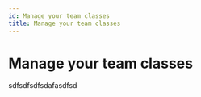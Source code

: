 ```yaml
---
id: Manage your team classes
title: Manage your team classes
---
```


# Manage your team classes

sdfsdfsdfsdafasdfsd